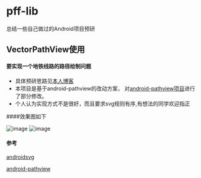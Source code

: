 # pff-lib
总结一些自己做过的Android项目预研

## VectorPathView使用
#### 要实现一个地铁线路的路径绘制问题
* 具体预研思路见[本人博客](http://www.pffair.com/blog/2016/03/11/svg-android/)
* 本项目是基于android-pathview的改动方案，
对[android-pathview项目](https://github.com/geftimov/android-pathview)进行了部分修改。
* 个人认为实现方式不是很好，而且要求svg规则有序,有想法的同学欢迎指正

####效果图如下

![image](http://www.pffair.com/images/48.png)
![image](http://www.pffair.com/images/48.png)

#### 参考
[androidsvg](https://github.com/BigBadaboom/androidsvg) 

[android-pathview](https://github.com/geftimov/android-pathview)
